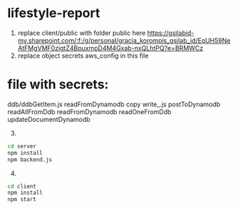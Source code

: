 # lifestyle-report

1. replace client/public with folder public here https://gsilabid-my.sharepoint.com/:f:/g/personal/gracia_korompis_gsilab_id/EqUH59NeAtFMgVMF0zjgtZ4BpuxmpD4M4Gxab-nxQLhtPQ?e=BRMWCz
2. replace object secrets aws_config in this file

# file with secrets:
ddb/ddbGetItem.js
readFromDynamodb copy
write_.js
postToDynamodb
readAllFromDdb
readFromDynamodb
readOneFromDdb
updateDocumentDynamodb

3. 
```bash
cd server
npm install
npm backend.js
```

4. 
```bash
cd client
npm install
npm start
```
